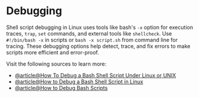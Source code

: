 # Debugging

Shell script debugging in Linux uses tools like bash's `-x` option for execution traces, `trap`, `set` commands, and external tools like `shellcheck`. Use `#!/bin/bash -x` in scripts or `bash -x script.sh` from command line for tracing. These debugging options help detect, trace, and fix errors to make scripts more efficient and error-proof.

Visit the following sources to learn more:

- [@article@How To Debug a Bash Shell Script Under Linux or UNIX](https://www.cyberciti.biz/tips/debugging-shell-script.html)
- [@article@How to Debug a Bash Shell Script in Linux](https://www.linuxtechi.com/debugging-shell-scripts-in-linux/)
- [@article@How to Debug Bash Scripts](https://thelinuxcode.com/debug-bash-script/)